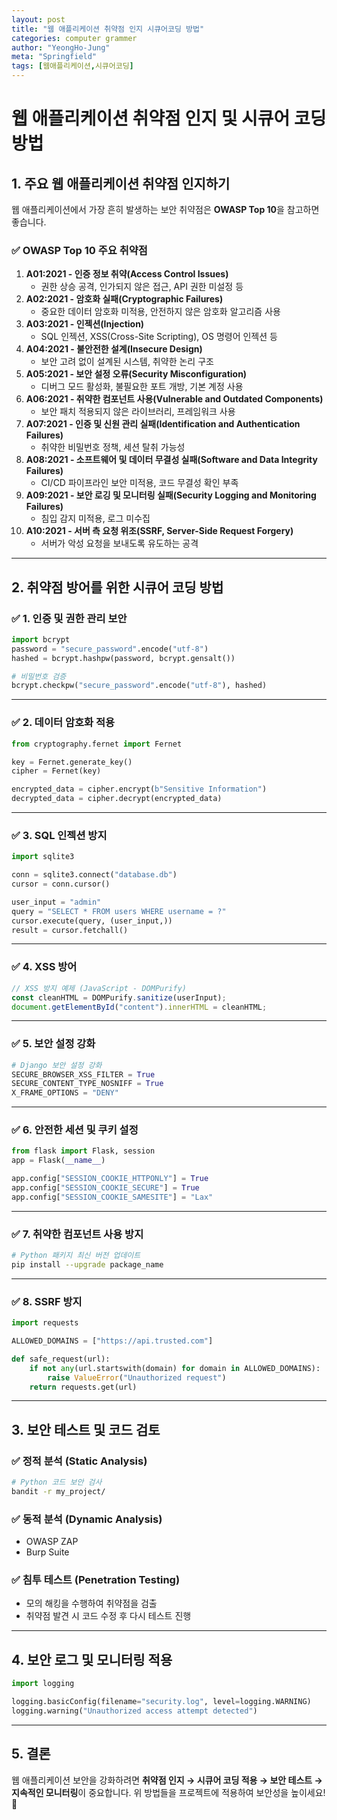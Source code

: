 ```yaml
---
layout: post
title: "웹 애플리케이션 취약점 인지 시큐어코딩 방법"
categories: computer grammer
author: "YeongHo-Jung"
meta: "Springfield"
tags: [웹애플리케이션,시큐어코딩]
---
```


# 웹 애플리케이션 취약점 인지 및 시큐어 코딩 방법

## 1. 주요 웹 애플리케이션 취약점 인지하기

웹 애플리케이션에서 가장 흔히 발생하는 보안 취약점은 **OWASP Top 10**을 참고하면 좋습니다.

### ✅ OWASP Top 10 주요 취약점

1. **A01:2021 - 인증 정보 취약(Access Control Issues)**
   - 권한 상승 공격, 인가되지 않은 접근, API 권한 미설정 등
2. **A02:2021 - 암호화 실패(Cryptographic Failures)**
   - 중요한 데이터 암호화 미적용, 안전하지 않은 암호화 알고리즘 사용
3. **A03:2021 - 인젝션(Injection)**
   - SQL 인젝션, XSS(Cross-Site Scripting), OS 명령어 인젝션 등
4. **A04:2021 - 불안전한 설계(Insecure Design)**
   - 보안 고려 없이 설계된 시스템, 취약한 논리 구조
5. **A05:2021 - 보안 설정 오류(Security Misconfiguration)**
   - 디버그 모드 활성화, 불필요한 포트 개방, 기본 계정 사용
6. **A06:2021 - 취약한 컴포넌트 사용(Vulnerable and Outdated Components)**
   - 보안 패치 적용되지 않은 라이브러리, 프레임워크 사용
7. **A07:2021 - 인증 및 신원 관리 실패(Identification and Authentication Failures)**
   - 취약한 비밀번호 정책, 세션 탈취 가능성
8. **A08:2021 - 소프트웨어 및 데이터 무결성 실패(Software and Data Integrity Failures)**
   - CI/CD 파이프라인 보안 미적용, 코드 무결성 확인 부족
9. **A09:2021 - 보안 로깅 및 모니터링 실패(Security Logging and Monitoring Failures)**
   - 침입 감지 미적용, 로그 미수집
10. **A10:2021 - 서버 측 요청 위조(SSRF, Server-Side Request Forgery)**
    - 서버가 악성 요청을 보내도록 유도하는 공격

---

## 2. 취약점 방어를 위한 시큐어 코딩 방법

### ✅ 1. 인증 및 권한 관리 보안
```python
import bcrypt
password = "secure_password".encode("utf-8")
hashed = bcrypt.hashpw(password, bcrypt.gensalt())

# 비밀번호 검증
bcrypt.checkpw("secure_password".encode("utf-8"), hashed)
```

---

### ✅ 2. 데이터 암호화 적용
```python
from cryptography.fernet import Fernet

key = Fernet.generate_key()
cipher = Fernet(key)

encrypted_data = cipher.encrypt(b"Sensitive Information")
decrypted_data = cipher.decrypt(encrypted_data)
```

---

### ✅ 3. SQL 인젝션 방지
```python
import sqlite3

conn = sqlite3.connect("database.db")
cursor = conn.cursor()

user_input = "admin"
query = "SELECT * FROM users WHERE username = ?"
cursor.execute(query, (user_input,))
result = cursor.fetchall()
```

---

### ✅ 4. XSS 방어
```javascript
// XSS 방지 예제 (JavaScript - DOMPurify)
const cleanHTML = DOMPurify.sanitize(userInput);
document.getElementById("content").innerHTML = cleanHTML;
```

---

### ✅ 5. 보안 설정 강화
```python
# Django 보안 설정 강화
SECURE_BROWSER_XSS_FILTER = True
SECURE_CONTENT_TYPE_NOSNIFF = True
X_FRAME_OPTIONS = "DENY"
```

---

### ✅ 6. 안전한 세션 및 쿠키 설정
```python
from flask import Flask, session
app = Flask(__name__)

app.config["SESSION_COOKIE_HTTPONLY"] = True
app.config["SESSION_COOKIE_SECURE"] = True
app.config["SESSION_COOKIE_SAMESITE"] = "Lax"
```

---

### ✅ 7. 취약한 컴포넌트 사용 방지
```bash
# Python 패키지 최신 버전 업데이트
pip install --upgrade package_name
```

---

### ✅ 8. SSRF 방지
```python
import requests

ALLOWED_DOMAINS = ["https://api.trusted.com"]

def safe_request(url):
    if not any(url.startswith(domain) for domain in ALLOWED_DOMAINS):
        raise ValueError("Unauthorized request")
    return requests.get(url)
```

---

## 3. 보안 테스트 및 코드 검토

### ✅ 정적 분석 (Static Analysis)
```bash
# Python 코드 보안 검사
bandit -r my_project/
```

### ✅ 동적 분석 (Dynamic Analysis)
- OWASP ZAP
- Burp Suite

### ✅ 침투 테스트 (Penetration Testing)
- 모의 해킹을 수행하여 취약점을 검출
- 취약점 발견 시 코드 수정 후 다시 테스트 진행

---

## 4. 보안 로그 및 모니터링 적용
```python
import logging

logging.basicConfig(filename="security.log", level=logging.WARNING)
logging.warning("Unauthorized access attempt detected")
```

---

## 5. 결론

웹 애플리케이션 보안을 강화하려면 **취약점 인지 → 시큐어 코딩 적용 → 보안 테스트 → 지속적인 모니터링**이 중요합니다. 위 방법들을 프로젝트에 적용하여 보안성을 높이세요! 🚀
